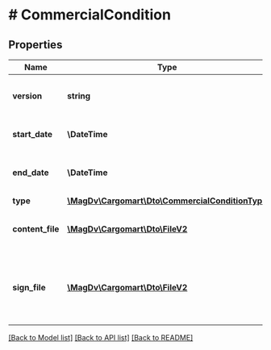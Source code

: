 # # CommercialCondition

## Properties

Name | Type | Description | Notes
------------ | ------------- | ------------- | -------------
**version** | **string** | Версия условий в свободной форме |
**start_date** | **\DateTime** | Дата начала срока действия | [optional]
**end_date** | **\DateTime** | Дата окончания срока действия | [optional]
**type** | [**\MagDv\Cargomart\Dto\CommercialConditionType**](CommercialConditionType.md) |  |
**content_file** | [**\MagDv\Cargomart\Dto\FileV2**](FileV2.md) | Идентификатор файла с содержанием условий |
**sign_file** | [**\MagDv\Cargomart\Dto\FileV2**](FileV2.md) | Идентификатор файла с электронной подписью, которым подписан файл с условиями |

[[Back to Model list]](../../README.md#models) [[Back to API list]](../../README.md#endpoints) [[Back to README]](../../README.md)
